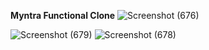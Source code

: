 **Myntra Functional Clone**
![Screenshot (676)](https://github.com/user-attachments/assets/a6cb2525-934f-4d43-91a1-a674bb042aed)

![Screenshot (679)](https://github.com/user-attachments/assets/6221feb1-e4f9-411d-ba2f-df618583c699)
![Screenshot (678)](https://github.com/user-attachments/assets/602d331a-2396-4757-8400-519738916338)
